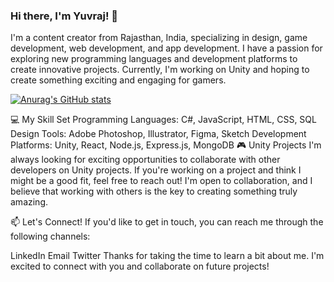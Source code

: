 ### Hi there, I'm Yuvraj! 👋
I'm a content creator from Rajasthan, India, specializing in design, game development, web development, and app development. I have a passion for exploring new programming languages and development platforms to create innovative projects. Currently, I'm working on Unity and hoping to create something exciting and engaging for gamers.

[![Anurag's GitHub stats](https://github-readme-stats.vercel.app/api?username=Nothing00980)](https://github.com/anuraghazra/github-readme-stats)

💻 My Skill Set
Programming Languages: C#, JavaScript, HTML, CSS, SQL
Design Tools: Adobe Photoshop, Illustrator, Figma, Sketch
Development Platforms: Unity, React, Node.js, Express.js, MongoDB
🎮 Unity Projects
I'm always looking for exciting opportunities to collaborate with other developers on Unity projects. If you're working on a project and think I might be a good fit, feel free to reach out! I'm open to collaboration, and I believe that working with others is the key to creating something truly amazing.

📫 Let's Connect!
If you'd like to get in touch, you can reach me through the following channels:

LinkedIn
Email
Twitter
Thanks for taking the time to learn a bit about me. I'm excited to connect with you and collaborate on future projects!
